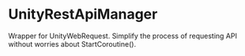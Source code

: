 # UnityRestApiManager
Wrapper for UnityWebRequest. Simplify the process of requesting API without worries about StartCoroutine().
